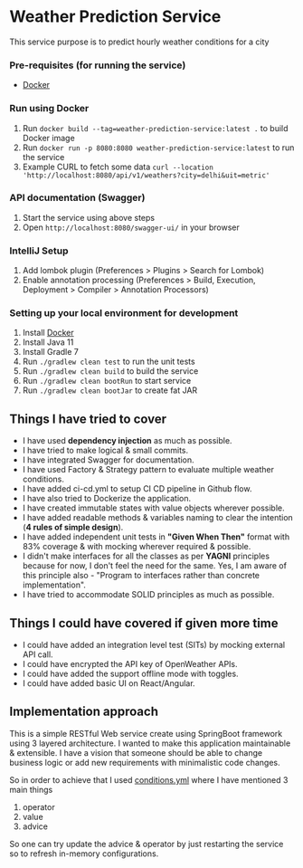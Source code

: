 # Weather Prediction Service

This service purpose is to predict hourly weather conditions for a city

### Pre-requisites (for running the service)

* [Docker](https://docs.docker.com/compose/install/)

### Run using Docker

1. Run `docker build --tag=weather-prediction-service:latest .` to build Docker image
2. Run `docker run -p 8080:8080 weather-prediction-service:latest` to run the service
3. Example CURL to fetch some data `curl --location 'http://localhost:8080/api/v1/weathers?city=delhi&uit=metric'`

### API documentation (Swagger)

1. Start the service using above steps
2. Open `http://localhost:8080/swagger-ui/` in your browser

### IntelliJ Setup

1. Add lombok plugin (Preferences > Plugins > Search for Lombok)
2. Enable annotation processing (Preferences > Build, Execution, Deployment > Compiler > Annotation Processors)

### Setting up your local environment for development

1. Install [Docker](https://www.docker.com/community-edition)
2. Install Java 11
3. Install Gradle 7
4. Run `./gradlew clean test` to run the unit tests
5. Run `./gradlew clean build` to build the service
6. Run `./gradlew clean bootRun` to start service
7. Run `./gradlew clean bootJar` to create fat JAR

## Things I have tried to cover

* I have used **dependency injection** as much as possible.
* I have tried to make logical & small commits.
* I have integrated Swagger for documentation.
* I have used Factory & Strategy pattern to evaluate multiple weather conditions.
* I have added ci-cd.yml to setup CI CD pipeline in Github flow.
* I have also tried to Dockerize the application.
* I have created immutable states with value objects wherever possible.
* I have added readable methods & variables naming to clear the intention (**4 rules of simple design**).
* I have added independent unit tests in **"Given When Then"** format with 83% coverage & with mocking wherever
  required & possible.
* I didn't make interfaces for all the classes as per **YAGNI** principles because for now, I don't feel the need for
  the same. Yes, I am aware of this principle also - "Program to interfaces rather than concrete implementation".
* I have tried to accommodate SOLID principles as much as possible.

## Things I could have covered if given more time

* I could have added an integration level test (SITs) by mocking external API call.
* I could have encrypted the API key of OpenWeather APIs.
* I could have added the support offline mode with toggles.
* I could have added basic UI on React/Angular.

## Implementation approach

This is a simple RESTful Web service create using SpringBoot framework using 3 layered architecture. I wanted to make
this application maintainable & extensible. I have a vision that someone should be able to change
business logic or add new requirements with minimalistic code changes.

So in order to achieve that I used [conditions.yml](src%2Fmain%2Fresources%2Fconditions.yml) where I have mentioned 3
main things

1. operator
2. value
3. advice

So one can try update the advice & operator by just restarting the service so to refresh in-memory configurations.